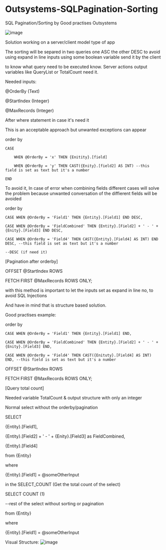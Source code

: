 # Outsystems-SQLPagination-Sorting
SQL Pagination/Sorting by Good practises Outsystems

 ![image](https://github.com/user-attachments/assets/bb8201ca-a84b-4282-8a74-b0b60b471698)


Solution working on a server/client model type of app


The sorting will be separed in two queries one ASC the other DESC to avoid using expand in line inputs using some boolean variable send it by the client

to know what query need to be executed know.
Server actions output variables like QueryList or TotalCount need it.

 

Needed inputs:

@OrderBy  (Text)

@StartIndex (Integer)

@MaxRecords (Integer)

 

After where statement in case it's need it

 

This is an acceptable approach but unwanted exceptions can appear

order by

    CASE

        WHEN @OrderBy = 'x' THEN {Enitity}.[field]

        WHEN @OrderBy = 'y' THEN CAST({Enity}.[field2] AS INT) --this field is set as text but it's a number

    END

 

To avoid it, In case of error when combining fields different cases will solve the problem because unwanted conversation of the diffierent fields will be avoided

 

order by

    CASE WHEN @OrderBy = 'Field1' THEN {Entity}.[Field1] END DESC,

    CASE WHEN @OrderBy = 'FieldCombined' THEN {Entity}.[Field2] + ' - ' + {Enity}.[Field3] END DESC,

    CASE WHEN @OrderBy = 'Field4' THEN CAST({Entity}.[Field4] AS INT) END DESC, --this field is set as text but it's a number

    --DESC (if need it)          

[Pagination after orderby]

OFFSET @StartIndex ROWS

FETCH FIRST @MaxRecords ROWS ONLY;

 

with this method is important to let the inputs set as expand in line no, to avoid SQL Injections

And have in mind that is structure based solution.

 

Good practises example:

 

order by

    CASE WHEN @OrderBy = 'Field1' THEN {Entity}.[Field1] END,

    CASE WHEN @OrderBy = 'FieldCombined' THEN {Entity}.[Field2] + ' - ' + {Enity}.[Field3] END,

    CASE WHEN @OrderBy = 'Field4' THEN CAST({Enituty}.[Field4] AS INT) END, --this field is set as text but it's a number

OFFSET @StartIndex ROWS

FETCH FIRST @MaxRecords ROWS ONLY;

 

[Query total count]

Needed variable TotalCount & output structure with only an integer

 

Normal select without the orderby/pagination

SELECT

{Entity}.[Field1],

{Entity}.[Field2] + ' - ' + {Enity}.[Field3] as FieldCombined,

{Entity}.[Field4]

from {Entity}

where

{Entity}.[Field1] = @someOtherInput

 

 

in the SELECT_COUNT (Get the total count of the select)

SELECT COUNT (1)

--rest of the select without sorting or pagination

from {Entity}

where

{Entity}.[Field1] = @someOtherInput

 

Visual Structure:
![image](https://github.com/user-attachments/assets/56ba637c-4961-47ea-8e4b-ae4adb6efba7)




